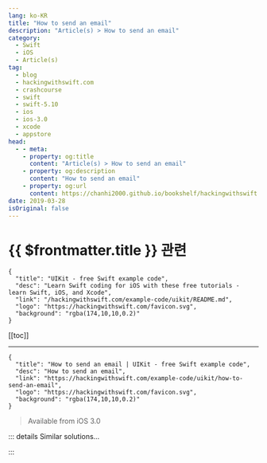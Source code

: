 ```yaml
---
lang: ko-KR
title: "How to send an email"
description: "Article(s) > How to send an email"
category:
  - Swift
  - iOS
  - Article(s)
tag: 
  - blog
  - hackingwithswift.com
  - crashcourse
  - swift
  - swift-5.10
  - ios
  - ios-3.0
  - xcode
  - appstore
head:
  - - meta:
    - property: og:title
      content: "Article(s) > How to send an email"
    - property: og:description
      content: "How to send an email"
    - property: og:url
      content: https://chanhi2000.github.io/bookshelf/hackingwithswift.com/example-code/uikit/how-to-send-an-email.html
date: 2019-03-28
isOriginal: false
---
```


# {{ $frontmatter.title }} 관련

```component VPCard
{
  "title": "UIKit - free Swift example code",
  "desc": "Learn Swift coding for iOS with these free tutorials - learn Swift, iOS, and Xcode",
  "link": "/hackingwithswift.com/example-code/uikit/README.md",
  "logo": "https://hackingwithswift.com/favicon.svg",
  "background": "rgba(174,10,10,0.2)"
}
```

[[toc]]

---

```component VPCard
{
  "title": "How to send an email | UIKit - free Swift example code",
  "desc": "How to send an email",
  "link": "https://hackingwithswift.com/example-code/uikit/how-to-send-an-email",
  "logo": "https://hackingwithswift.com/favicon.svg",
  "background": "rgba(174,10,10,0.2)"
}
```

> Available from iOS 3.0

<!-- TODO: 작성 -->

<!--
In the MessageUI framework lies the `MFMailComposeViewController` class, which handles sending emails from your app. You get to set the recipients, message title and message text, but you don't get to send it - that's for the user to tap themselves.

Here's some example code:

```swift
func sendEmail() {
    if MFMailComposeViewController.canSendMail() {
        let mail = MFMailComposeViewController()
        mail.mailComposeDelegate = self
        mail.setToRecipients(["you@yoursite.com"])
        mail.setMessageBody("<p>You're so awesome!</p>", isHTML: true)

        present(mail, animated: true)
    } else {
        // show failure alert
    }
}

func mailComposeController(_ controller: MFMailComposeViewController, didFinishWith result: MFMailComposeResult, error: Error?) {
    controller.dismiss(animated: true)
}
```

Make sure you add `import MessageUI` to any Swift file that uses this code, and you’ll also need to conform to the `MFMailComposeViewControllerDelegate` protocol.

Note that not all users have their device configure to send emails, which is why we need to check the result of `canSendMail()` before trying to send. Note also that you need to catch the `didFinishWith` callback in order to dismiss the mail window.

Warning: this code frequently fails in the iOS Simulator. If you want to test it, try on a real device.

-->

::: details Similar solutions…

<!--
/quick-start/swiftui/how-to-send-state-updates-manually-using-objectwillchange">How to send state updates manually using objectWillChange 
/example-code/system/how-to-send-notifications-asynchronously-using-notificationqueue">How to send notifications asynchronously using NotificationQueue 
/quick-start/swiftui/how-to-create-and-compose-custom-views">How to create and compose custom views 
/quick-start/swiftui/how-to-read-user-contacts-with-contactaccessbutton">How to read user contacts with ContactAccessButton 
/quick-start/swiftui/how-to-let-users-customize-toolbar-buttons">How to let users customize toolbar buttons</a>
-->

:::

